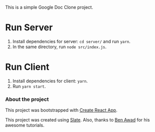 This is a simple Google Doc Clone project. 

# Run Server

1. Install dependencies for server: `cd server/` and run `yarn`.  
2. In the same directory, run `node src/index.js`.

# Run Client

1. Install dependencies for client: `yarn`.
2. Run `yarn start`.


### About the project

This project was bootstrapped with [Create React App](https://github.com/facebook/create-react-app).  

This project was created using [Slate](https://github.com/ianstormtaylor/slate). Also, thanks to [Ben Awad](https://www.youtube.com/user/99baddawg) for his awesome tutorials.